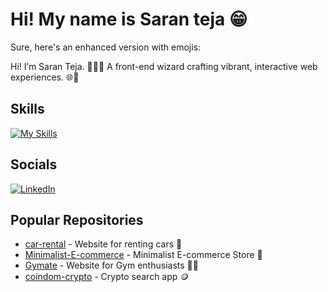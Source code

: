 # Hi! My name is Saran teja 😁

Sure, here's an enhanced version with emojis:

Hi! I’m Saran Teja. 🧙‍♂️✨ A front-end wizard crafting vibrant, interactive web experiences. 🌐🎨

## Skills
[![My Skills](https://skillicons.dev/icons?i=js,html,css,tailwindcss,python)](https://skillicons.dev)


## Socials
[![LinkedIn](https://img.shields.io/badge/LinkedIn-0A66C2?style=for-the-badge&logo=linkedin&logoColor=white)](https://www.linkedin.com/in/sarantejak/)

## Popular Repositories
- [car-rental](https://github.com/username/car-rental) - Website for renting cars 🚗
- [Minimalist-E-commerce](https://github.com/username/Minimalist-E-commerce) - Minimalist E-commerce Store 🛒
- [Gymate](https://github.com/username/Gymate) - Website for Gym enthusiasts 🏋️‍♂️
- [coindom-crypto](https://github.com/username/coindom-crypto) - Crypto search app 🪙

